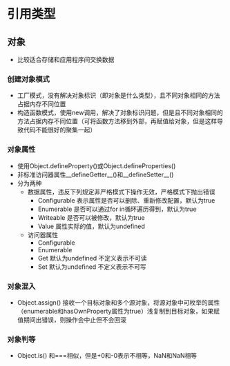 # 引用类型

## 对象
- 比较适合存储和应用程序间交换数据

### 创建对象模式
- 工厂模式，没有解决对象标识（即对象是什么类型），且不同对象相同的方法占据内存不同位置
- 构造函数模式，使用new调用，解决了对象标识问题，但是且不同对象相同的方法占据内存不同位置（可将函数方法移到外部，再赋值给对象，但是这样导致代码不能很好的聚集一起）

### 对象属性
- 使用Object.defineProperty()或Object.defineProperties()
- 非标准访问器属性__defineGetter__()和__defineSetter__()
- 分为两种
  - 数据属性，违反下列规定非严格模式下操作无效，严格模式下抛出错误
    - Configurable  表示属性是否可以删除、重新修改配置，默认为true
    - Enumerable    是否可以通过for in循环遍历得到，默认为true
    - Writeable 是否可以被修改，默认为true
    - Value 属性实际的值，默认为undefined
  - 访问器属性
    - Configurable
    - Enumerable
    - Get 默认为undefined 不定义表示不可读
    - Set 默认为undefined 不定义表示不可写

### 对象混入
- Object.assign() 接收一个目标对象和多个源对象，将源对象中可枚举的属性（enumerable和hasOwnProperty属性为true）浅复制到目标对象，如果赋值期间出错误，则操作会中止但不会回滚

### 对象判等
- Object.is() 和===相似，但是+0和-0表示不相等，NaN和NaN相等